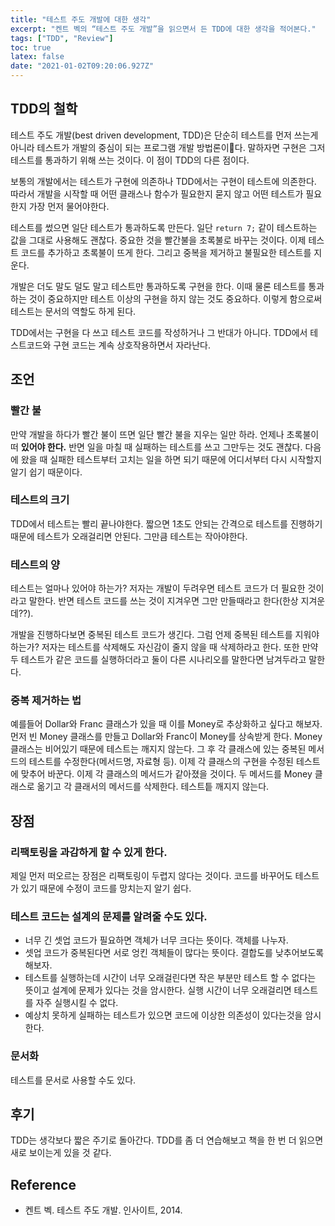 ```yaml
---
title: "테스트 주도 개발에 대한 생각"
excerpt: "켄트 벡의 “테스트 주도 개발”을 읽으면서 든 TDD에 대한 생각을 적어본다."
tags: ["TDD", "Review"]
toc: true
latex: false
date: "2021-01-02T09:20:06.927Z"
---
```


## TDD의 철학

테스트 주도 개발(best driven development, TDD)은 단순히 테스트를 먼저 쓰는게 아니라 테스트가 개발의 중심이 되는 프로그램 개발 방법론이다. 말하자면 구현은 그저 테스트를 통과하기 위해 쓰는 것이다. 이 점이 TDD의 다른 점이다.

보통의 개발에서는 테스트가 구현에 의존하나 TDD에서는 구현이 테스트에 의존한다. 따라서 개발을 시작할 때 어떤 클래스나 함수가 필요한지 묻지 않고 어떤 테스트가 필요한지 가장 먼저 물어야한다.

테스트를 썼으면 일단 테스트가 통과하도록 만든다. 일단 `return 7;` 같이 테스트하는 값을 그대로 사용해도 괜찮다. 중요한 것을 빨간불을 초록불로 바꾸는 것이다. 이제 테스트 코드를 추가하고 초록불이 뜨게 한다. 그리고 중복을 제거하고 불필요한 테스트를 지운다.

개발은 더도 말도 덜도 말고 테스트만 통과하도록 구현을 한다. 이때 물론 테스트를 통과하는 것이 중요하지만 테스트 이상의 구현을 하지 않는 것도 중요하다. 이렇게 함으로써 테스트는 문서의 역할도 하게 된다.

TDD에서는 구현을 다 쓰고 테스트 코드를 작성하거나 그 반대가 아니다. TDD에서 테스트코드와 구현 코드는 계속 상호작용하면서 자라난다.

## 조언

### 빨간 불

만약 개발을 하다가 빨간 불이 뜨면 일단 빨간 불을 지우는 일만 하라. 언제나 초록불이 떠 **있어야 한다.**
반면 일을 마칠 때 실패하는 테스트를 쓰고 그만두는 것도 괜찮다. 다음에 왔을 때 실패한 테스트부터 고치는 일을 하면 되기 때문에 어디서부터 다시 시작할지 알기 쉽기 때문이다.

### 테스트의 크기

TDD에서 테스트는 빨리 끝나야한다. 짧으면 1초도 안되는 간격으로 테스트를 진행하기 때문에 테스트가 오래걸리면 안된다. 그만큼 테스트는 작아야한다.

### 테스트의 양

테스트는 얼마나 있어야 하는가? 저자는 개발이 두려우면 테스트 코드가 더 필요한 것이라고 말한다. 반면 테스트 코드를 쓰는 것이 지겨우면 그만 만들때라고 한다(한상 지겨운데??).

개발을 진행하다보면 중복된 테스트 코드가 생긴다. 그럼 언제 중복된 테스트를 지워야하는가? 저자는 테스트를 삭제해도 자신감이 줄지 않을 때 삭제하라고 한다. 또한 만약 두 테스트가 같은 코드를 실행하더라고 둘이 다른 시나리오를 말한다면 남겨두라고 말한다.

### 중복 제거하는 법

예를들어 Dollar와 Franc 클래스가 있을 때 이를 Money로 추상화하고 싶다고 해보자.
먼저 빈 Money 클래스를 만들고 Dollar와 Franc이 Money를 상속받게 한다. Money 클래스는 비어있기 때문에 테스트는 깨지지 않는다.
그 후 각 클래스에 있는 중복된 메서드의 테스트를 수정한다(메서드명, 자료형 등). 이제 각 클래스의 구현을 수정된 테스트에 맞추어 바꾼다. 이제 각 클래스의 메서드가 같아졌을 것이다.
두 메서드를 Money 클래스로 옮기고 각 클래서의 메서드를 삭제한다. 테스트틑 깨지지 않는다.

## 장점

### 리팩토링을 과감하게 할 수 있게 한다.

제일 먼저 떠오르는 장점은 리팩토링이 두렵지 않다는 것이다. 코드를 바꾸어도 테스트가 있기 때문에 수정이 코드를 망치는지 알기 쉽다.

### 테스트 코드는 설계의 문제를 알려줄 수도 있다.

- 너무 긴 셋업 코드가 필요하면 객체가 너무 크다는 뜻이다. 객체를 나누자.
- 셋업 코드가 중복된다면 서로 엉킨 객체들이 많다는 뜻이다. 결합도를 낮추어보도록 해보자.
- 테스트를 실행하는데 시간이 너무 오래걸린다면 작은 부분만 테스트 할 수 없다는 뜻이고 설계에 문제가 있다는 것을 암시한다. 실행 시간이 너무 오래걸리면 테스트를 자주 실행시킬 수 없다.
- 예상치 못하게 실패하는 테스트가 있으면 코드에 이상한 의존성이 있다는것을 암시한다.

### 문서화

테스트를 문서로 사용할 수도 있다.

## 후기

TDD는 생각보다 짧은 주기로 돌아간다. TDD를 좀 더 연습해보고 책을 한 번 더 읽으면 새로 보이는게 있을 것 같다.

## Reference

- 켄트 벡. 테스트 주도 개발. 인사이트, 2014.
